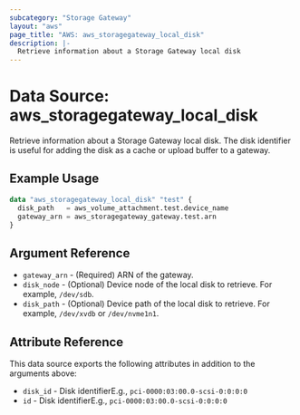 ```yaml
---
subcategory: "Storage Gateway"
layout: "aws"
page_title: "AWS: aws_storagegateway_local_disk"
description: |-
  Retrieve information about a Storage Gateway local disk
---
```


# Data Source: aws_storagegateway_local_disk

Retrieve information about a Storage Gateway local disk. The disk identifier is useful for adding the disk as a cache or upload buffer to a gateway.

## Example Usage

```terraform
data "aws_storagegateway_local_disk" "test" {
  disk_path   = aws_volume_attachment.test.device_name
  gateway_arn = aws_storagegateway_gateway.test.arn
}
```

## Argument Reference

* `gateway_arn` - (Required) ARN of the gateway.
* `disk_node` - (Optional) Device node of the local disk to retrieve. For example, `/dev/sdb`.
* `disk_path` - (Optional) Device path of the local disk to retrieve. For example, `/dev/xvdb` or `/dev/nvme1n1`.

## Attribute Reference

This data source exports the following attributes in addition to the arguments above:

* `disk_id` - Disk identifierE.g., `pci-0000:03:00.0-scsi-0:0:0:0`
* `id` - Disk identifierE.g., `pci-0000:03:00.0-scsi-0:0:0:0`
